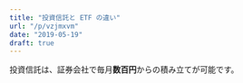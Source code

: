```yaml
---
title: "投資信託と ETF の違い"
url: "/p/vzjmxvm"
date: "2019-05-19"
draft: true
---
```


投資信託は、証券会社で毎月**数百円**からの積み立てが可能です。


